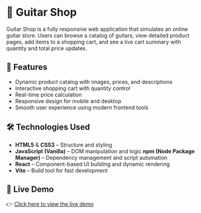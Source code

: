 # 🎸 Guitar Shop

Guitar Shop is a fully responsive web application that simulates an online guitar store. Users can browse a catalog of guitars, view detailed product pages, add items to a shopping cart, and see a live cart summary with quantity and total price updates.

## 🚀 Features

- Dynamic product catalog with images, prices, and descriptions
- Interactive shopping cart with quantity control
- Real-time price calculation
- Responsive design for mobile and desktop
- Smooth user experience using modern frontend tools

## 🛠️ Technologies Used

- **HTML5** & **CSS3** – Structure and styling
- **JavaScript (Vanilla)** – DOM manipulation and logic
  **npm (Node Package Manager)** – Dependency management and script automation
- **React** – Component-based UI building and dynamic rendering
- **Vite** – Build tool for fast development

## 🔗 Live Demo

👉 [Click here to view the live demo](https://guitarshop2497.netlify.app/)
